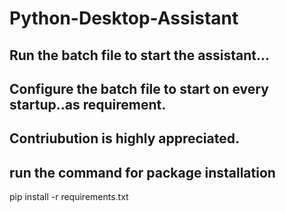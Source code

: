 # Python-Desktop-Assistant

## Run the batch file to start the assistant...
## Configure the batch file to start on every startup..as requirement.
## Contriubution is highly appreciated.

## run the command for  package installation
pip install -r requirements.txt

